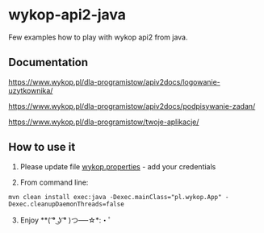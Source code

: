 # wykop-api2-java
Few examples how to play with wykop api2 from java.

## Documentation

https://www.wykop.pl/dla-programistow/apiv2docs/logowanie-uzytkownika/

https://www.wykop.pl/dla-programistow/apiv2docs/podpisywanie-zadan/

https://www.wykop.pl/dla-programistow/twoje-aplikacje/

## How to use it

1) Please update file [wykop.properties](src/main/resources/wykop.properties) - add your credentials

2) From command line: 
```
mvn clean install exec:java -Dexec.mainClass="pl.wykop.App" -Dexec.cleanupDaemonThreads=false
```
3) Enjoy **( ͡° ͜ʖ ͡° )つ──☆*:・ﾟ
